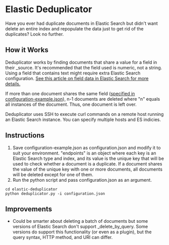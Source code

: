# Elastic Deduplicator

Have you ever had duplicate documents in Elastic Search but didn't want delete an entire index and repopulate the data just to get rid of the duplicates? Look no further.

## How it Works

Deduplicator works by finding documents that share a value for a field in their \_source. It's recommended that the field used is numeric, not a string. Using a field that contains text might require extra Elastic Search configuration. [See this article on field data in Elastic Search for more details.](https://www.elastic.co/guide/en/elasticsearch/reference/current/fielddata.html)

If more than one document shares the same field ([specified in configuration-example.json](configuration-example.json)), n-1 documents are deleted where "n" equals all instances of the document. Thus, one document is left over.

Deduplicator uses SSH to execute curl commands on a remote host running an Elastic Search instance. You can specify multiple hosts and ES indicies. 

## Instructions
1. Save configuration-example.json as configuration.json and modify it to suit your environment. 
"endpoints" is an object where each key is an Elastic Search type and index, and its value is the unique key that will be used to check whether a document is a duplicate. 
If a document shares the value of the unique key with one or more documents, all documents will be deleted except for one of them.
2. Run the python script and pass configuration.json as an argument.
```
cd elastic-deduplicator
python deduplicator.py -i configuration.json
```

## Improvements
* Could be smarter about deleting a batch of documents but some versions of Elastic Search don't support \_delete\_by\_query. 
Some versions do support this functionality (or even as a plugin), but the query syntax, HTTP method, and URI can differ.